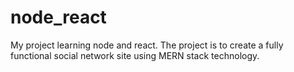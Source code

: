 # node_react
My project learning node and react.
 The project is to create a fully functional social network site using MERN stack technology.
